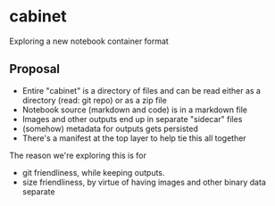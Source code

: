 # cabinet

Exploring a new notebook container format

## Proposal

* Entire "cabinet" is a directory of files and can be read either as a directory (read: git repo) or as a zip file
* Notebook source (markdown and code) is in a markdown file
* Images and other outputs end up in separate "sidecar" files
* (somehow) metadata for outputs gets persisted
* There's a manifest at the top layer to help tie this all together

The reason we're exploring this is for

* git friendliness, while keeping outputs.
* size friendliness, by virtue of having images and other binary data separate

